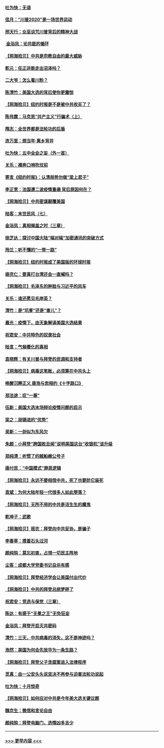 #### [吐为快：无语](../pages/nsc993/n12518588.md?t=11021951) 
#### [佳月：“川普2020”是一场世界运动](../pages/nsc993/n12518581.md?t=11021951) 
#### [邢天行：女巫诅咒川普背后的精神大战](../pages/nsc993/n12517257.md?t=11021951) 
#### [ 金浴凤：论共匪的循环](../pages/nsc993/n12517133.md?t=11021951) 
#### [【网海拾贝】中共是宗教自由的最大威胁](../pages/nsc993/n12516879.md?t=11021951) 
#### [乾元：任正非能走出沼泽吗？](../pages/nsc993/n12515831.md?t=11021951) 
#### [二大爷：怎么看川粉？](../pages/nsc993/n12515820.md?t=11021951) 
#### [陈清竹：美国大选的背后使你更震惊](../pages/nsc993/n12515589.md?t=11021951) 
#### [【网海拾贝】纽约时报是不是被中共收买了？](../pages/nsc993/n12515122.md?t=11021951) 
#### [陈伟霆：马克思“共产主义”行骗术（上）](../pages/nsc993/n12510217.md?t=11021951) 
#### [隋志：全世界都是法轮功的后盾](../pages/nsc993/n12510636.md?t=11021951) 
#### [连万里：想当年‧离乡背井](../pages/nsc993/n12510623.md?t=11021951) 
#### [吐为快：五中全会之妄（外一首）](../pages/nsc993/n12510470.md?t=11021951) 
#### [关乐：裸奔口哨吹坟前](../pages/nsc993/n12510403.md?t=11021951) 
#### [寄言《纽约时报》：认清局势勿做“梁上君子”](../pages/nsc993/n12510042.md?t=11021951) 
#### [李正宽：法国遭二波疫情重袭 背后原因何在？](../pages/nsc993/n12509971.md?t=11021951) 
#### [【网海拾贝】中共密谋颠覆美国](../pages/nsc993/n12509816.md?t=11021951) 
#### [陆客：末世民风（七）](../pages/nsc993/n12507822.md?t=11021951) 
#### [金浴凤：真相揭盖之时（三章）](../pages/nsc993/n12507804.md?t=11021951) 
#### [徐芝达：探讨中国大陆“端对端”加密通讯的突破方式](../pages/nsc993/n12507682.md?t=11021951) 
#### [玲兰：听不懂的“一带一路”](../pages/nsc993/n12507669.md?t=11021951) 
#### [【网海拾贝】纽约时报成了美国版的环球时报](../pages/nsc993/n12507053.md?t=11021951) 
#### [骆克仁：要真打台湾还会一直喊吗？](../pages/nsc993/n12506843.md?t=11021951) 
#### [【网海拾贝】毛泽东的肿脸与习近平的风车](../pages/nsc993/n12504537.md?t=11021951) 
#### [关乐：谁还愿见毛岸英？](../pages/nsc993/n12503866.md?t=11021951) 
#### [清竹：是“坑爹”还是“害儿”？](../pages/nsc993/n12503034.md?t=11021951) 
#### [晨光：疫情下，由天象解读美国大选结果](../pages/nsc993/n12502536.md?t=11021951) 
#### [祝君安：中共特色的奴隶社会](../pages/nsc993/n12501529.md?t=11021951) 
#### [陆言：气候暖化的真相](../pages/nsc993/n12501183.md?t=11021951) 
#### [袁晓辉：有关川普与拜登的民调和支持者](../pages/nsc993/n12500433.md?t=11021951) 
#### [【网海拾贝】病毒这笔账，必须算在中共头上](../pages/nsc993/n12500320.md?t=11021951) 
#### [唤醒沉睡正义 唐浩与您相约《十字路口》](../pages/nsc993/n12497980.md?t=11021951) 
#### [郑法途：叹“一尊”](../pages/nsc993/n12498837.md?t=11021951) 
#### [伍新：美国大选末场辩论疫情问题的启示](../pages/nsc993/n12498829.md?t=11021951) 
#### [梁之：胡锡进的“优势”](../pages/nsc993/n12498780.md?t=11021951) 
#### [吴新：一剑似为东风欠](../pages/nsc993/n12498772.md?t=11021951) 
#### [朱颜：小拜登“跨国败丑闻”说明美国这台“收银机”该升级](../pages/nsc993/n12498731.md?t=11021951) 
#### [郑纯清：听惯了的贼船艄公号子](../pages/nsc993/n12498721.md?t=11021951) 
#### [唐付民：“中国模式”罪恶逻辑](../pages/nsc993/n12498310.md?t=11021951) 
#### [【网海拾贝】永远不要相信中共，死了也要防它装死](../pages/nsc993/n12498162.md?t=11021951) 
#### [袁斌：为何大陆年轻一代很多人如此堕落？](../pages/nsc993/n12495696.md?t=11021951) 
#### [【网海拾贝】无所不用的中共是活生生的魔鬼](../pages/nsc993/n12495621.md?t=11021951) 
#### [乾坤子：武歌](../pages/nsc993/n12493391.md?t=11021951) 
#### [【网海拾贝】班农：拜登向中共妥协，是骗子](../pages/nsc993/n12492877.md?t=11021951) 
#### [李春草：摸着石头过河](../pages/nsc993/n12491121.md?t=11021951) 
#### [颜纯钩：莫忘初衷，占领一切民主阵地](../pages/nsc993/n12490965.md?t=11021951) 
#### [尘客：成都大学党委书记自杀有感](../pages/nsc993/n12490950.md?t=11021951) 
#### [【网海拾贝】拜登经济学会让美国付出代价](../pages/nsc993/n12489662.md?t=11021951) 
#### [【网海拾贝】中共的拜登总统梦碎了](../pages/nsc993/n12487896.md?t=11021951) 
#### [祝君安：竞选与保党（三章）](../pages/nsc993/n12487258.md?t=11021951) 
#### [陈达：有感于“无冕之王”无免狂妄](../pages/nsc993/n12485133.md?t=11021951) 
#### [金浴凤：拜登开启灭共密码](../pages/nsc993/n12485125.md?t=11021951) 
#### [清竹：三天，中共病毒的消失，这不是神迹吗？](../pages/nsc993/n12485027.md?t=11021951) 
#### [浩然：美国为何会先放华为一条生路？](../pages/nsc993/n12484997.md?t=11021951) 
#### [【网海拾贝】拜登父子贪腐案进入法律程序](../pages/nsc993/n12484957.md?t=11021951) 
#### [觅真：由一公安头头说坚决不再参与迫害法轮功说起](../pages/nsc993/n12484212.md?t=11021951) 
#### [吐为快：十月惊奇](../pages/nsc993/n12484172.md?t=11021951) 
#### [【网海拾贝】如何应对中共是今年美大选关键议题](../pages/nsc993/n12483755.md?t=11021951) 
#### [魏京生：微信和言论自由](../pages/nsc993/n12483372.md?t=11021951) 
#### [颜纯钩：拜登电脑门，选情凶多吉少](../pages/nsc993/n12482666.md?t=11021951) 

----
#### [ >>> 更早内容 <<< ](../indexes/nsc993-earlier.md)
